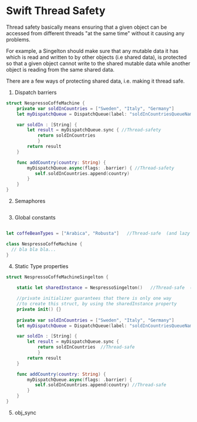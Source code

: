 # Swift Thread Safety


Thread safety basically means ensuring that a given object can be accessed from different threads "at the same time" without it causing any problems.

For example, a Singelton should make sure that any mutable data it has which is read and written to by other objects (i.e shared data), is protected so that a given object cannot write to the shared mutable data while another object is reading from the same shared data.

There are a few ways of protecting shared data, i.e. making it thread safe.


1. Dispatch barriers

```swift
struct NespressoCoffeMachine {
    private var soldInCountries = ["Sweden", "Italy", "Germany"]
    let myDispatchQueue = DispatchQueue(label: "soldInCountriesQueueName", attributes: .concurrent) //Thread-safety

    var soldIn : [String] {
        let result = myDispatchQueue.sync { //Thread-safety
            return soldInCountries  
            }
        return result
    }

    func addCountry(country: String) {
        myDispatchQueue.async(flags: .barrier) { //Thread-safety
           self.soldInCountries.append(country) 
        }
    }
}
```

2. Semaphores

```swift

```

3. Global constants

```swift

let coffeBeanTypes = ["Arabica", "Robusta"]   //Thread-safe  (and lazy loaded)

class NespressoCoffeMachine {
  // bla bla bla...
}

```

4. Static Type properties

```swift
struct NespressoCoffeMachineSingelton {
    
    static let sharedInstance = NespressoSingelton()   //Thread-safe  (and lazy loaded)

    //private initializer guarantees that there is only one way 
    //to create this struct, by using the sharedInstance property
    private init() {}
    
    private var soldInCountries = ["Sweden", "Italy", "Germany"]
    let myDispatchQueue = DispatchQueue(label: "soldInCountriesQueueName", attributes: .concurrent)

    var soldIn : [String] {
        let result = myDispatchQueue.sync {
            return soldInCountries  //Thread-safe
            }
        return result
    }

    func addCountry(country: String) {
        myDispatchQueue.async(flags: .barrier) {
           self.soldInCountries.append(country) //Thread-safe
        }
    }
}

```
5. obj_sync 



```swift

```
